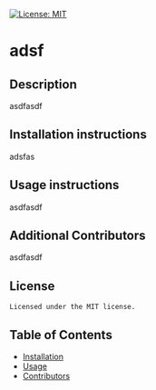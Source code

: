 
[![License: MIT](https://img.shields.io/badge/License-MIT-yellow.svg)](https://opensource.org/licenses/MIT)
# adsf

## Description
asdfasdf


## Installation instructions 
adsfas

  ## Usage instructions 
  asdfasdf

  ## Additional Contributors
  asdfasdf
## License
    Licensed under the MIT license.
## Table of Contents

* [Installation](#Installation-instructions)
* [Usage](#Usage-instructions)
* [Contributors](#Additional-Contributors)
